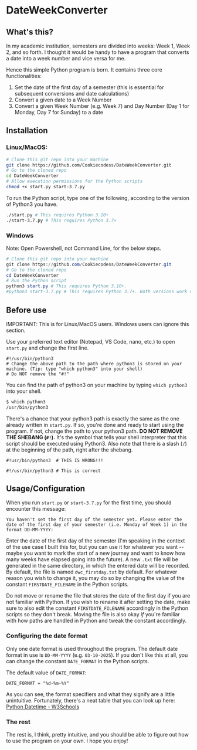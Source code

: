 # DateWeekConverter

## What's this?

In my academic institution, semesters are divided into weeks: Week 1, Week 2, and so forth. 
I thought it would be handy to have a program that converts a date into a week number and vice versa for me.

Hence this simple Python program is born. It contains three core functionalities:

1. Set the date of the first day of a semester (this is essential for subsequent conversions and date calculations)
2. Convert a given date to a Week Number 
3. Convert a given Week Number (e.g. Week 7) and Day Number (Day 1 for Monday, Day 7 for Sunday) to a date

## Installation

### Linux/MacOS:

```bash
# Clone this git repo into your machine
git clone https://github.com/Cookiecodess/DateWeekConverter.git
# Go to the cloned repo
cd DateWeekConverter
# Allow execution permissions for the Python scripts
chmod +x start.py start-3.7.py
```

To run the Python script, type one of the following, according to the version of Python3 you have.

```bash
./start.py # This requires Python 3.10+
./start-3.7.py # This requires Python 3.7+
```

### Windows

Note: Open Powershell, not Command Line, for the below steps.

```powershell
# Clone this git repo into your machine
git clone https://github.com/Cookiecodess/DateWeekConverter.git
# Go to the cloned repo
cd DateWeekConverter
# Run the Python script
python3 start.py # This requires Python 3.10+. 
#python3 start-3.7.py # This requires Python 3.7+. Both versions work completely the same. Use this if your Python3 version is lower than 3.10
```

## Before use

IMPORTANT: This is for Linux/MacOS users. Windows users can ignore this section.

Use your preferred text editor (Notepad, VS Code, nano, etc.) to open ```start.py``` and change the first line.

```python3
#!/usr/bin/python3 
# Change the above path to the path where python3 is stored on your machine. (Tip: type "which python3" into your shell)
# Do NOT remove the "#!"
```

You can find the path of python3 on your machine by typing ```which python3``` into your shell. 

```bash
$ which python3
/usr/bin/python3
```

There's a chance that your python3 path is exactly the same as the one already written in ```start.py```. 
If so, you're done and ready to start using the program. If not, change the path to your python3 path. 
**DO NOT REMOVE THE SHEBANG (```#!```).** It's the symbol that tells your shell interpreter that this 
script should be executed using Python3. Also note that there is a slash (```/```) at the beginning 
of the path, right after the shebang.

```python3
#!usr/bin/python3  # THIS IS WRONG!!!

#!/usr/bin/python3 # This is correct
```

## Usage/Configuration

When you run ```start.py``` or ```start-3.7.py``` for the first time, 
you should encounter this message:

```
You haven't set the first day of the semester yet. Please enter the date of the first day of your semester (i.e. Monday of Week 1) in the format DD-MM-YYYY:
```

Enter the date of the first day of the semester (I'm speaking in the context of the use case I built this for, but you can use it for whatever you want -- maybe you want to mark the start of a new journey and want to know how many weeks have elapsed going into the future). A new ```.txt``` file will be generated in the same directory, in which the entered date will be recorded. By default, the file is named ```dwc_firstday.txt``` by default. For whatever reason you wish to change it, you may do so by changing the value of the constant ```FIRSTDATE_FILENAME``` in the Python scripts. 

Do not move or rename the file that stores the date of the first day if you are not familiar with Python. If you wish to rename it after setting the date, make sure to also edit the constant ```FIRSTDATE_FILENAME``` accordingly in the Python scripts so they don't break. Moving the file is also okay *if* you're familiar with how paths are handled in Python and tweak the constant accordingly.

### Configuring the date format

Only one date format is used throughout the program. The default date format in use is ```DD-MM-YYYY``` (e.g. ```03-10-2025```). If you don't like this at all, you can change the constant ```DATE_FORMAT``` in the Python scripts.

The default value of ```DATE_FORMAT```:

```python3
DATE_FORMAT = "%d-%m-%Y" 
```

As you can see, the format specifiers and what they signify are a little unintuitive. Fortunately, there's a neat table that you can look up here: [Python Datetime - W3Schools](https://www.w3schools.com/python/python_datetime.asp)

### The rest

The rest is, I think, pretty intuitive, and you should be able to figure out how to use the program on your own. I hope you enjoy!





